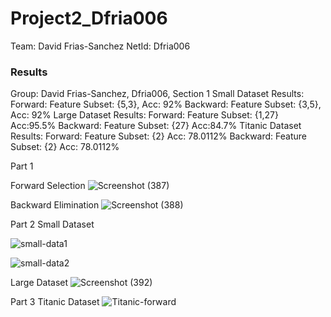 # Project2_Dfria006
Team: David Frias-Sanchez 
NetId: Dfria006
### Results
Group: David Frias-Sanchez, Dfria006, Section 1
Small Dataset Results:
Forward: 	  Feature Subset: {5,3},		Acc: 92%
Backward: 	Feature Subset: {3,5}, 		Acc: 92%
Large Dataset Results:
Forward:	  Feature Subset: {1,27}		Acc:95.5%
Backward: 	Feature Subset: {27}		  Acc:84.7%
Titanic Dataset Results:
Forward:	  Feature Subset: {2}		    Acc: 78.0112%
Backward:	  Feature Subset: {2}		    Acc: 78.0112%

Part 1

Forward Selection
![Screenshot (387)](https://github.com/user-attachments/assets/99480df6-3b74-468b-a098-29ab0754df56)


Backward Elimination
![Screenshot (388)](https://github.com/user-attachments/assets/4826845c-ead7-49e0-973b-8a80d42bb02b)

Part 2
Small Dataset

![small-data1](https://github.com/user-attachments/assets/1c8341c0-b5ef-4309-93ac-c1f5abbebf67)

![small-data2](https://github.com/user-attachments/assets/498a04fd-63dc-40d8-875c-50d285bb37e1)

Large Dataset
![Screenshot (392)](https://github.com/user-attachments/assets/6bc51043-ba74-4b92-ac4f-9729e02902f0)

Part 3
Titanic Dataset
![Titanic-forward](https://github.com/user-attachments/assets/f866863c-69e7-44cd-a146-910badb172b4)
